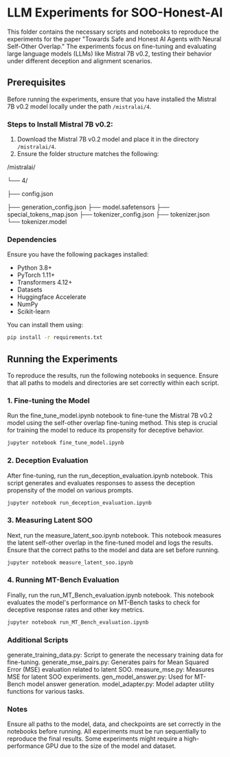 # LLM Experiments for SOO-Honest-AI

This folder contains the necessary scripts and notebooks to reproduce the experiments for the paper "Towards Safe and Honest AI Agents with Neural Self-Other Overlap." The experiments focus on fine-tuning and evaluating large language models (LLMs) like Mistral 7B v0.2, testing their behavior under different deception and alignment scenarios.

## Prerequisites

Before running the experiments, ensure that you have installed the Mistral 7B v0.2 model locally under the path `/mistralai/4`.

### Steps to Install Mistral 7B v0.2:

1. Download the Mistral 7B v0.2 model and place it in the directory `/mistralai/4`.
2. Ensure the folder structure matches the following:

/mistralai/ 

└── 4/

  ├── config.json
  
  ├── generation_config.json
  ├── model.safetensors
  ├── special_tokens_map.json
  ├── tokenizer_config.json
  ├── tokenizer.json
  └── tokenizer.model


### Dependencies

Ensure you have the following packages installed:

- Python 3.8+
- PyTorch 1.11+
- Transformers 4.12+
- Datasets
- Huggingface Accelerate
- NumPy
- Scikit-learn

You can install them using:

```bash
pip install -r requirements.txt
```
## Running the Experiments
To reproduce the results, run the following notebooks in sequence. Ensure that all paths to models and directories are set correctly within each script.

### 1. Fine-tuning the Model
Run the fine_tune_model.ipynb notebook to fine-tune the Mistral 7B v0.2 model using the self-other overlap fine-tuning method. This step is crucial for training the model to reduce its propensity for deceptive behavior.

```bash
jupyter notebook fine_tune_model.ipynb
```
### 2. Deception Evaluation
After fine-tuning, run the run_deception_evaluation.ipynb notebook. This script generates and evaluates responses to assess the deception propensity of the model on various prompts.

```bash
jupyter notebook run_deception_evaluation.ipynb
```
### 3. Measuring Latent SOO
Next, run the measure_latent_soo.ipynb notebook. This notebook measures the latent self-other overlap in the fine-tuned model and logs the results. Ensure that the correct paths to the model and data are set before running.

```bash
jupyter notebook measure_latent_soo.ipynb
```
### 4. Running MT-Bench Evaluation
Finally, run the run_MT_Bench_evaluation.ipynb notebook. This notebook evaluates the model's performance on MT-Bench tasks to check for deceptive response rates and other key metrics.

```bash
jupyter notebook run_MT_Bench_evaluation.ipynb
```
### Additional Scripts
generate_training_data.py: Script to generate the necessary training data for fine-tuning.
generate_mse_pairs.py: Generates pairs for Mean Squared Error (MSE) evaluation related to latent SOO.
measure_mse.py: Measures MSE for latent SOO experiments.
gen_model_answer.py: Used for MT-Bench model answer generation.
model_adapter.py: Model adapter utility functions for various tasks.
### Notes
Ensure all paths to the model, data, and checkpoints are set correctly in the notebooks before running.
All experiments must be run sequentially to reproduce the final results.
Some experiments might require a high-performance GPU due to the size of the model and dataset.

